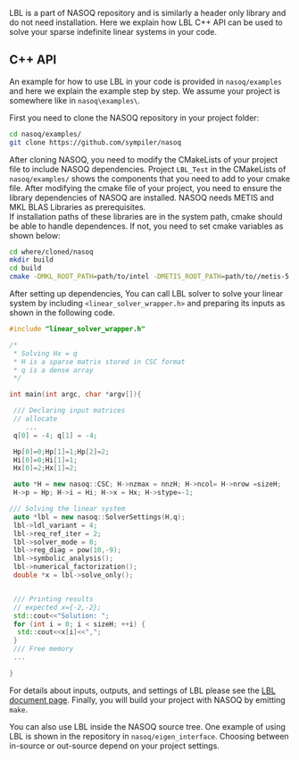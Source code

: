 
LBL is a part of NASOQ repository and is similarly a header only library and do not need installation. Here we explain how LBL C++ API can be used to solve your sparse indefinite linear systems in your code.

## C++ API
An example for how to use LBL in your code is provided in `nasoq/examples` and here we explain the example step by step.
We assume your project is somewhere like in `nasoq\examples\`. 

First you need to clone the NASOQ repository in your project folder:
```bash
cd nasoq/examples/
git clone https://github.com/sympiler/nasoq
```

After cloning NASOQ, you need to modify the CMakeLists of your project file to include NASOQ dependencies. Project `LBL_Test` in the CMakeLists of `nasoq/examples/`  shows the components that you need to add to your cmake file. 
After modifying the cmake file of your project, you need to ensure the library dependencies of NASOQ are installed. 
NASOQ needs METIS and MKL BLAS Libraries as prerequisites.  
If installation paths of these libraries are in the system path, cmake should be able to handle dependences. If not, you need to set cmake variables as shown below: 
```bash
cd where/cloned/nasoq
mkdir build
cd build
cmake -DMKL_ROOT_PATH=path/to/intel -DMETIS_ROOT_PATH=path/to//metis-5.1.0/build/Linux-x86_64/  -DCMAKE_BUILD_TYPE=Release ..
```

After setting up dependencies, You can call LBL solver to solve your linear system by including ```<linear_solver_wrapper.h>``` and preparing its inputs as shown in the following code. 

```C++
#include "linear_solver_wrapper.h"

/*
 * Solving Hx = q
 * H is a sparse matrix stored in CSC format
 * q is a dense array
 */

int main(int argc, char *argv[]){

 /// Declaring input matrices
 // allocate
	...
 q[0] = -4; q[1] = -4;

 Hp[0]=0;Hp[1]=1;Hp[2]=2;
 Hi[0]=0;Hi[1]=1;
 Hx[0]=2;Hx[1]=2;

 auto *H = new nasoq::CSC; H->nzmax = nnzH; H->ncol= H->nrow =sizeH;
 H->p = Hp; H->i = Hi; H->x = Hx; H->stype=-1;

/// Solving the linear system
 auto *lbl = new nasoq::SolverSettings(H,q);
 lbl->ldl_variant = 4;
 lbl->req_ref_iter = 2;
 lbl->solver_mode = 0;
 lbl->reg_diag = pow(10,-9);
 lbl->symbolic_analysis();
 lbl->numerical_factorization();
 double *x = lbl->solve_only();


 /// Printing results
 // expected x={-2,-2};
 std::cout<<"Solution: ";
 for (int i = 0; i < sizeH; ++i) {
  std::cout<<x[i]<<",";
 }
 /// Free memory
 ...

}
```
For details about inputs, outputs, and settings of LBL please see the [LBL document page](linear-solver.md).
Finally, you will build your project with NASOQ by emitting `make`. 

You can also use LBL inside the NASOQ source tree. One example of using LBL is shown in the repository in `nasoq/eigen_interface`.  Choosing between in-source or out-source depend on your project settings. 
